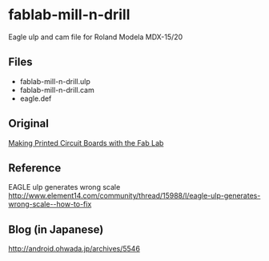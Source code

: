 # fablab-mill-n-drill

Eagle ulp and cam file for Roland Modela MDX-15/20

## Files
- fablab-mill-n-drill.ulp
- fablab-mill-n-drill.cam
- eagle.def

## Original
[Making Printed Circuit Boards with the Fab Lab](http://fablab.marcboon.com/pcb/)

## Reference
EAGLE ulp generates wrong scale
http://www.element14.com/community/thread/15988/l/eagle-ulp-generates-wrong-scale--how-to-fix

## Blog (in Japanese)
http://android.ohwada.jp/archives/5546
